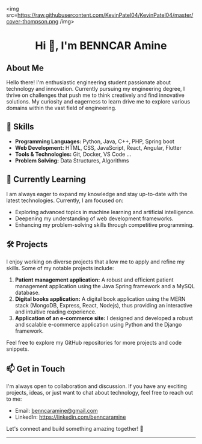 <img src=https://raw.githubusercontent.com/KevinPatel04/KevinPatel04/master/cover-thompson.png /img>
<h1 align="center">Hi 👋, I'm BENNCAR Amine</h1>


## About Me

Hello there! I'm enthusiastic engineering student passionate about technology and innovation. Currently pursuing my engineering degree, I thrive on challenges that push me to think creatively and find innovative solutions. My curiosity and eagerness to learn drive me to explore various domains within the vast field of engineering.

## 🔧 Skills

- **Programming Languages:** Python, Java, C++, PHP, Spring boot
- **Web Development:** HTML, CSS, JavaScript, React, Angular, Flutter
- **Tools & Technologies:** Git, Docker, VS Code ...
- **Problem Solving:** Data Structures, Algorithms

## 🌱 Currently Learning

I am always eager to expand my knowledge and stay up-to-date with the latest technologies. Currently, I am focused on:

- Exploring advanced topics in machine learning and artificial intelligence.
- Deepening my understanding of web development frameworks.
- Enhancing my problem-solving skills through competitive programming.

## 🛠️ Projects

I enjoy working on diverse projects that allow me to apply and refine my skills. Some of my notable projects include:

1. **Patient management application:** A robust and efficient patient management application using the Java Spring framework and a MySQL database.
2. **Digital books application:** A digital book application using the MERN stack (MongoDB, Express, React, Nodejs), thus providing an interactive and intuitive reading experience.
3. **Application of an e-commerce site:** I designed and developed a robust and scalable e-commerce application using Python and the Django framework.

Feel free to explore my GitHub repositories for more projects and code snippets.

## 📫 Get in Touch

I'm always open to collaboration and discussion. If you have any exciting projects, ideas, or just want to chat about technology, feel free to reach out to me:

- Email: benncaramine@gmail.com
- LinkedIn: https://linkedin.com/benncaramine


Let's connect and build something amazing together! 🚀

---


